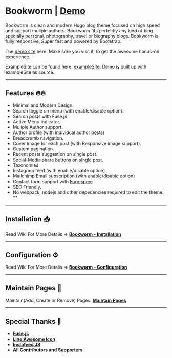 # Bookworm | [Demo](https://demo.gethugothemes.com/bookworm/)

Bookworm is clean and modern Hugo blog theme focused on high speed and support muliple authors. Bookworm fits perfectly any kind of blog specially personal, photography, travel or biography blogs. Bookworm is fully responsive, Super fast and powered by Bootstrap.

The [demo site](https://demo.gethugothemes.com/bookworm/) here. Make sure you visit it, to get the awesome hands-on experience.

ExampleSite can be found here: [exampleSite](https://github.com/gethugothemes/bookworm/tree/master/exampleSite). Demo is built up with exampleSite as source.

---

## Features 🔥🔥

-   Minimal and Modern Design.
-   Search toggle on menu (with enable/disable option).
-   Search posts with Fuse.js
-   Active Menu Indicator.
-   Muliple Author support.
-   Author profile (with individual author posts)
-   Breadcrumb navigation.
-   Cover image for each post (with Responsive image support).
-   Custom pagination.
-   Recent posts suggestion on single post.
-   Social-Media share buttons on single post.
-   Taxonomies
-   Instagram feed (with enable/disable option)
-   Mailchimp Email subscription (with enable/disable option)
-   Contact form support with [Formspree](https://formspree.io)
-   SEO Friendly.
-   No webpack, nodejs and other depedencies required to edit the theme.
**

---

## Installation 📥

Read Wiki For More Details => **[Bookworm - Installation](https://github.com/gethugothemes/bookworm/wiki/installation)**

---

## Configuration ⚙

Read Wiki For More Details => **[Bookworm - Configuration](https://github.com/gethugothemes/bookworm/wiki/configuration)**

---

## Maintain Pages 📜

Maintain(Add, Create or Remove) Pages: **[Maintain Pages](https://github.com/gethugothemes/bookworm/wiki/Maintain-Pages)**

<!-- ---

## Release Changelog 📝

Release ChangeLog has info about stuff added: **[Releases](https://github.com/gethugothemes/bookworm/releases)** -->

---

## Special Thanks 🌟

-   [**Fuse.js**](https://github.com/krisk/fuse)
-   [**Line Awesome Icon**](https://icons8.com/line-awesome)
-   [**Instafeed JS**](https://instafeedjs.com/#/)
-   **All Contributors and Supporters**
